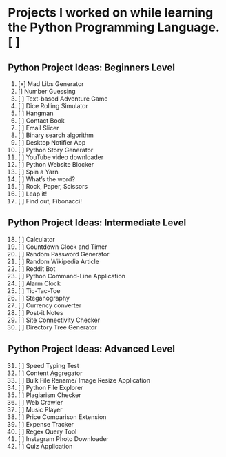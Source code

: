 # Projects I worked on while learning the Python Programming Language. [ ]

## Python Project Ideas: Beginners Level

1. [x] Mad Libs Generator
2. [] Number Guessing
3. [ ] Text-based Adventure Game
4. [ ] Dice Rolling Simulator
5. [ ] Hangman
6. [ ] Contact Book
7. [ ] Email Slicer
8. [ ] Binary search algorithm
9. [ ] Desktop Notifier App
10. [ ] Python Story Generator
11. [ ] YouTube video downloader
12. [ ] Python Website Blocker
13. [ ] Spin a Yarn
14. [ ] What’s the word?
15. [ ] Rock, Paper, Scissors
16. [ ] Leap it!
17. [ ] Find out, Fibonacci!

## Python Project Ideas: Intermediate Level

18. [ ] Calculator
19. [ ] Countdown Clock and Timer
20. [ ] Random Password Generator
21. [ ] Random Wikipedia Article
22. [ ] Reddit Bot
23. [ ] Python Command-Line Application
24. [ ] Alarm Clock
25. [ ] Tic-Tac-Toe
26. [ ] Steganography
27. [ ] Currency converter
28. [ ] Post-it Notes
29. [ ] Site Connectivity Checker
30. [ ] Directory Tree Generator

## Python Project Ideas: Advanced Level

31. [ ] Speed Typing Test
32. [ ] Content Aggregator
33. [ ] Bulk File Rename/ Image Resize Application
34. [ ] Python File Explorer
35. [ ] Plagiarism Checker
36. [ ] Web Crawler
37. [ ] Music Player
38. [ ] Price Comparison Extension
39. [ ] Expense Tracker
40. [ ] Regex Query Tool
41. [ ] Instagram Photo Downloader
42. [ ] Quiz Application
